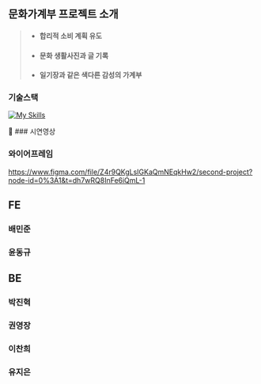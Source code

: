 ## 문화가계부 프로젝트 소개

> + #### 합리적 소비 계획 유도
> + #### 문화 생활사진과 글 기록
> + #### 일기장과 같은 색다른 감성의 가계부

### 기술스택

[![My Skills](https://skillicons.dev/icons?i=html,css,js,react,ts,redux,styledcomponents,vite,git)](https://skillicons.dev)

🎥 ### 시연영상


### 와이어프레임

https://www.figma.com/file/Z4r9QKgLsIGKaQmNEqkHw2/second-project?node-id=0%3A1&t=dh7wRQ8InFe6iQmL-1



## FE
### 배민준
### 윤동규



## BE
### 박진혁
### 권영장
### 이찬희
### 유지은
